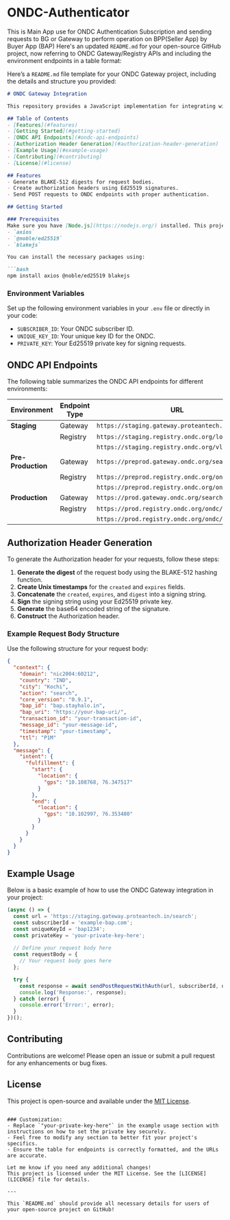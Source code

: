# ONDC-Authenticator
This is Main App use for ONDC Authentication Subscription and sending requests to BG or Gateway to perform operation on BPP(Seller App) by Buyer App (BAP)
Here's an updated `README.md` for your open-source GitHub project, now referring to ONDC Gateway/Registry APIs and including the environment endpoints in a table format:

Here’s a `README.md` file template for your ONDC Gateway project, including the details and structure you provided:

```markdown
# ONDC Gateway Integration

This repository provides a JavaScript implementation for integrating with the Open Network for Digital Commerce (ONDC) Gateway. It utilizes the Ed25519 signature scheme for authorization headers and communicates with ONDC services for search and lookup functionalities.

## Table of Contents
- [Features](#features)
- [Getting Started](#getting-started)
- [ONDC API Endpoints](#ondc-api-endpoints)
- [Authorization Header Generation](#authorization-header-generation)
- [Example Usage](#example-usage)
- [Contributing](#contributing)
- [License](#license)

## Features
- Generate BLAKE-512 digests for request bodies.
- Create authorization headers using Ed25519 signatures.
- Send POST requests to ONDC endpoints with proper authentication.

## Getting Started

### Prerequisites
Make sure you have [Node.js](https://nodejs.org/) installed. This project requires the following npm packages:
- `axios`
- `@noble/ed25519`
- `blakejs`

You can install the necessary packages using:

```bash
npm install axios @noble/ed25519 blakejs
```

### Environment Variables
Set up the following environment variables in your `.env` file or directly in your code:
- `SUBSCRIBER_ID`: Your ONDC subscriber ID.
- `UNIQUE_KEY_ID`: Your unique key ID for the ONDC.
- `PRIVATE_KEY`: Your Ed25519 private key for signing requests.

## ONDC API Endpoints

The following table summarizes the ONDC API endpoints for different environments:

| Environment      | Endpoint Type | URL                                      |
|------------------|---------------|------------------------------------------|
| **Staging**      | Gateway       | `https://staging.gateway.proteantech.in/search`  |
|                  | Registry      | `https://staging.registry.ondc.org/lookup`        |
|                  |               | `https://staging.registry.ondc.org/vlookup`       |
| **Pre-Production**| Gateway       | `https://preprod.gateway.ondc.org/search`         |
|                  | Registry      | `https://preprod.registry.ondc.org/ondc/lookup`  |
|                  |               | `https://preprod.registry.ondc.org/ondc/vlookup`  |
| **Production**   | Gateway       | `https://prod.gateway.ondc.org/search`            |
|                  | Registry      | `https://prod.registry.ondc.org/ondc/lookup`     |
|                  |               | `https://prod.registry.ondc.org/ondc/vlookup`     |

## Authorization Header Generation

To generate the Authorization header for your requests, follow these steps:

1. **Generate the digest** of the request body using the BLAKE-512 hashing function.
2. **Create Unix timestamps** for the `created` and `expires` fields.
3. **Concatenate** the `created`, `expires`, and `digest` into a signing string.
4. **Sign** the signing string using your Ed25519 private key.
5. **Generate** the base64 encoded string of the signature.
6. **Construct** the Authorization header.

### Example Request Body Structure
Use the following structure for your request body:

```json
{
  "context": {
    "domain": "nic2004:60212",
    "country": "IND",
    "city": "Kochi",
    "action": "search",
    "core_version": "0.9.1",
    "bap_id": "bap.stayhalo.in",
    "bap_uri": "https://your-bap-uri/",
    "transaction_id": "your-transaction-id",
    "message_id": "your-message-id",
    "timestamp": "your-timestamp",
    "ttl": "P1M"
  },
  "message": {
    "intent": {
      "fulfillment": {
        "start": {
          "location": {
            "gps": "10.108768, 76.347517"
          }
        },
        "end": {
          "location": {
            "gps": "10.102997, 76.353480"
          }
        }
      }
    }
  }
}
```

## Example Usage

Below is a basic example of how to use the ONDC Gateway integration in your project:

```javascript
(async () => {
  const url = 'https://staging.gateway.proteantech.in/search';
  const subscriberId = 'example-bap.com';
  const uniqueKeyId = 'bap1234';
  const privateKey = 'your-private-key-here';
  
  // Define your request body here
  const requestBody = {
    // Your request body goes here
  };

  try {
    const response = await sendPostRequestWithAuth(url, subscriberId, uniqueKeyId, privateKey, requestBody);
    console.log('Response:', response);
  } catch (error) {
    console.error('Error:', error);
  }
})();
```

## Contributing
Contributions are welcome! Please open an issue or submit a pull request for any enhancements or bug fixes.

## License
This project is open-source and available under the [MIT License](LICENSE).
```

### Customization:
- Replace `"your-private-key-here"` in the example usage section with instructions on how to set the private key securely.
- Feel free to modify any section to better fit your project's specifics.
- Ensure the table for endpoints is correctly formatted, and the URLs are accurate.

Let me know if you need any additional changes!
This project is licensed under the MIT License. See the [LICENSE](LICENSE) file for details.

---

This `README.md` should provide all necessary details for users of your open-source project on GitHub!
